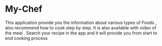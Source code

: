 # My-Chef



This application provide you the information about various types of Foods , also recommend how to cook step by step. It is also available with video of the meal .
Search your recipe in the app and it will provide you from start to end cooking process
